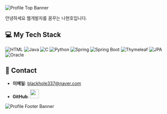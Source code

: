 ![Profile Top Banner](https://capsule-render.vercel.app/api?type=waving&color=gradient&height=240&section=header&text=Hyunho%20Na&fontAlign=15&fontAlignY=35&fontSize=40&fontColor=ffffff&desc&descAlign=16&descAlignY=50&background=linear-gradient(to%20right,%20#6A0D91,%20#A020F0))

안녕하세요 웹개발자를 꿈꾸는 나현호입니다. 

## 💻 My Tech Stack

![HTML](https://img.shields.io/badge/-HTML-E34F26?style=for-the-badge&logo=html5&logoColor=ffffff)
![Java](https://img.shields.io/badge/-Java-E34F26?style=for-the-badge&logo=java&logoColor=ffffff)
![C](https://img.shields.io/badge/-C-00599C?style=for-the-badge&logo=c&logoColor=ffffff)
![Python](https://img.shields.io/badge/-Python-306998?style=for-the-badge&logo=python&logoColor=ffffff)
![Spring](https://img.shields.io/badge/-Spring-6DB33F?style=for-the-badge&logo=spring&logoColor=ffffff)
![Spring Boot](https://img.shields.io/badge/-Spring%20Boot-6DB33F?style=for-the-badge&logo=spring-boot&logoColor=ffffff)
![Thymeleaf](https://img.shields.io/badge/-Thymeleaf-003300?style=for-the-badge&logo=thymeleaf&logoColor=ffffff)
![JPA](https://img.shields.io/badge/-JPA-2C3E50?style=for-the-badge&logo=hibernate&logoColor=ffffff)
![Oracle](https://img.shields.io/badge/-Oracle-F80000?style=for-the-badge&logo=oracle&logoColor=ffffff)


## 🔗 Contact
- **이메일**: [blackhole337@naver.com](mailto:blackhole337@naver.com)
- **GitHub**: <a href="https://github.com/hyunhod">
  <img src="https://user-images.githubusercontent.com/68724828/185908612-22f4d219-78a7-4de7-bb02-deecaa63bffa.png" height="28px" style="margin-top: 10px" />
  </a>



![Profile Footer Banner](https://capsule-render.vercel.app/api?type=waving&color=gradient&height=100&section=footer&fontAlign=15&fontAlignY=60&fontSize=20&fontColor=ffffff&background=linear-gradient(to%20right,%20#6A0D91,%20#A020F0))



